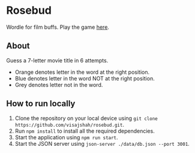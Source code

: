 # Rosebud

Wordle for film buffs. Play the game [here](visajshah.github.io/rosebud/).

## About

Guess a 7-letter movie title in 6 attempts.

* Orange denotes letter in the word at the right position.
* Blue denotes letter in the word NOT at the right position.
* Grey denotes letter not in the word.

## How to run locally

1. Clone the repository on your local device using `git clone https://github.com/visajshah/rosebud.git`.
2. Run `npm install` to install all the required dependencies.
3. Start the application using `npm run start`.
4. Start the JSON server using `json-server ./data/db.json --port 3001`.
